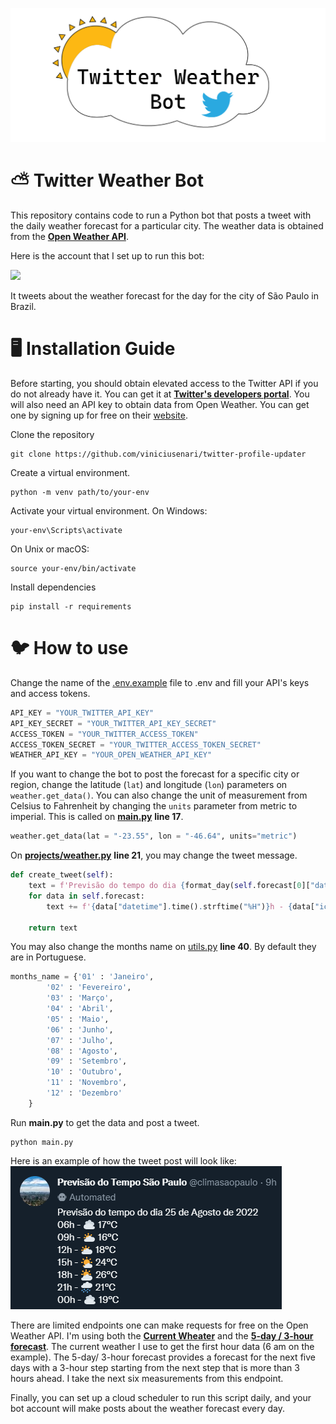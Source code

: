 ![Twitter Weather Bot](assets/weather-bot-banner.png)

# ⛅ Twitter Weather Bot
This repository contains code to run a Python bot that posts a tweet with the daily weather forecast for a particular city. The weather data is obtained from the [**Open Weather API**](https://openweathermap.org/api).

Here is the account that I set up to run this bot:

<a href = "https://twitter.com/climasaopaulo"> <img src="https://img.shields.io/twitter/url?label=climasaopaulo&style=social&url=https%3A%2F%2Ftwitter.com%2Fclimasaopaulo"/> </a>

It tweets about the weather forecast for the day for the city of São Paulo in Brazil.

# 🖥️ Installation Guide
Before starting, you should obtain elevated access to the Twitter API if you do not already have it. You can get it at [**Twitter's developers portal**](https://developer.twitter.com/). You will also need an API key to obtain data from Open Weather. You can get one by signing up for free on their [website](https://openweathermap.org/price).

Clone the repository
```
git clone https://github.com/viniciusenari/twitter-profile-updater
```
Create a virtual environment.
```
python -m venv path/to/your-env
```

Activate your virtual environment. On Windows:
```
your-env\Scripts\activate
```

On Unix or macOS:
```
source your-env/bin/activate
```

Install dependencies
```
pip install -r requirements
```

# 🐦 How to use
Change the name of the [.env.example](https://github.com/viniciusenari/weather-bot/blob/main/.env.example) file to .env and fill your API's keys and access tokens.
```py
API_KEY = "YOUR_TWITTER_API_KEY"
API_KEY_SECRET = "YOUR_TWITTER_API_KEY_SECRET"
ACCESS_TOKEN = "YOUR_TWITTER_ACCESS_TOKEN"
ACCESS_TOKEN_SECRET = "YOUR_TWITTER_ACCESS_TOKEN_SECRET"
WEATHER_API_KEY = "YOUR_OPEN_WEATHER_API_KEY"
```
If you want to change the bot to post the forecast for a specific city or region, change the latitude (`lat`) and longitude (`lon`) parameters on `weather.get_data()`. You can also change the unit of measurement from Celsius to Fahrenheit by changing the `units` parameter from metric to imperial. This is called on [**main.py**](https://github.com/viniciusenari/weather-bot/blob/main/main.py) **line 17**.
```py
weather.get_data(lat = "-23.55", lon = "-46.64", units="metric")
```
On [**projects/weather.py**](https://github.com/viniciusenari/weather-bot/blob/main/project/weather.py) **line 21**, you may change the tweet message.
```py
def create_tweet(self):
    text = f'Previsão do tempo do dia {format_day(self.forecast[0]["datetime"].date())}\n'
    for data in self.forecast:
        text += f'{data["datetime"].time().strftime("%H")}h - {data["icon"]} {data["temperature"] :.0f}°C \n'

    return text
```
You may also change the months name on [utils.py](https://github.com/viniciusenari/weather-bot/blob/main/project/utils.py) **line 40**. By default they are in Portuguese.
```py
months_name = {'01' : 'Janeiro',
        '02' : 'Fevereiro',
        '03' : 'Março',
        '04' : 'Abril',
        '05' : 'Maio',
        '06' : 'Junho',
        '07' : 'Julho',            
        '08' : 'Agosto',    
        '09' : 'Setembro',
        '10' : 'Outubro',
        '11' : 'Novembro',
        '12' : 'Dezembro'
    }
```
Run **main.py** to get the data and post a tweet.
```
python main.py
```
Here is an example of how the tweet post will look like:
![Tweet Post Example](assets/tweet-post-example.png)

There are limited endpoints one can make requests for free on the Open Weather API. I'm using both the [**Current Wheater**](https://openweathermap.org/current) and the [**5-day / 3-hour forecast**](https://openweathermap.org/forecast5). The current weather I use to get the first hour data (6 am on the example). The 5-day/ 3-hour forecast provides a forecast for the next five days with a 3-hour step starting from the next step that is more than 3 hours ahead. I take the next six measurements from this endpoint.

Finally, you can set up a cloud scheduler to run this script daily, and your bot account will make posts about the weather forecast every day.
